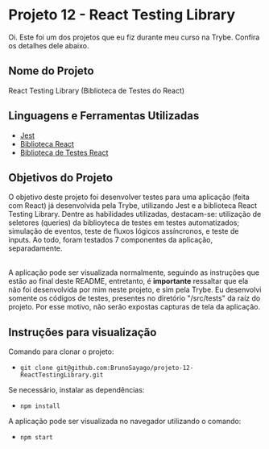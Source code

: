 # Projeto 12 - React Testing Library

Oi. Este foi um dos projetos que eu fiz durante meu curso na Trybe. Confira os detalhes dele abaixo.




## Nome do Projeto
React Testing Library (Biblioteca de Testes do React)

## Linguagens e Ferramentas Utilizadas

 - [Jest](https://jestjs.io/pt-BR/)
 - [Biblioteca React](https://pt-br.reactjs.org/)
 - [Biblioteca de Testes React](https://testing-library.com/docs/react-testing-library/intro/)


## Objetivos do Projeto
O objetivo deste projeto foi desenvolver testes para uma aplicação (feita com React) já desenvolvida pela Trybe, utilizando Jest e a biblioteca React Testing Library. Dentre as habilidades utilizadas, destacam-se: utilização de seletores (queries) da biblioyteca de testes em testes automatizados; simulação de eventos, teste de fluxos lógicos assíncronos, e teste de inputs. Ao todo, foram testados 7 componentes da aplicação, separadamente.

<br/>
A aplicação pode ser visualizada normalmente, seguindo as instruções que estão ao final deste README, entretanto, é  <strong>importante</strong>  ressaltar que ela não foi desenvolvida por mim neste projeto, e sim pela Trybe. Eu desenvolvi somente os códigos de testes, presentes no diretório "/src/tests" da raíz do projeto. Por esse motivo, não serão expostas capturas de tela da aplicação.
<br/>

## Instruções para visualização
Comando para clonar o projeto:
 - `git clone git@github.com:BrunoSayago/projeto-12-ReactTestingLibrary.git`
 
Se necessário, instalar as dependências:
 - `npm install`
  
A aplicação pode ser visualizada no navegador utilizando o comando:
- `npm start`
